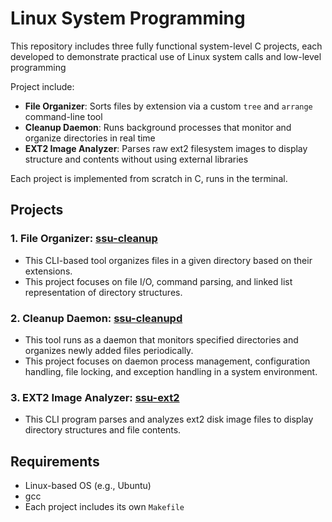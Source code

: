 # Linux System Programming
This repository includes three fully functional system-level C projects, each developed to demonstrate practical use of Linux system calls and low-level programming


Project include:
- **File Organizer**: Sorts files by extension via a custom `tree` and `arrange` command-line tool
- **Cleanup Daemon**: Runs background processes that monitor and organize directories in real time
- **EXT2 Image Analyzer**: Parses raw ext2 filesystem images to display structure and contents without using external libraries


Each project is implemented from scratch in C, runs in the terminal.

## Projects
### 1. File Organizer: [ssu-cleanup](./lsp-p1)
- This CLI-based tool organizes files in a given directory based on their extensions.
- This project focuses on file I/O, command parsing, and linked list representation of directory structures.
### 2. Cleanup Daemon: [ssu-cleanupd](./lsp-p2)
- This tool runs as a daemon that monitors specified directories and organizes newly added files periodically.
- This project focuses on daemon process management, configuration handling, file locking, and exception handling in a system environment.
### 3. EXT2 Image Analyzer: [ssu-ext2](./lsp-p3)
- This CLI program parses and analyzes ext2 disk image files to display directory structures and file contents.

## Requirements
- Linux-based OS (e.g., Ubuntu)
- gcc
- Each project includes its own `Makefile`

